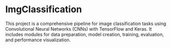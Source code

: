 # ImgClassification
This project is a comprehensive pipeline for image classification tasks using Convolutional Neural Networks (CNNs) with TensorFlow and Keras. It includes modules for data preparation, model creation, training, evaluation, and performance visualization.
